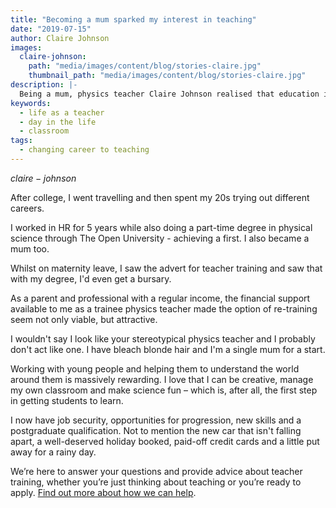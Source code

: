 ```yaml
---
title: "Becoming a mum sparked my interest in teaching"
date: "2019-07-15"
author: Claire Johnson
images:
  claire-johnson:
    path: "media/images/content/blog/stories-claire.jpg"
    thumbnail_path: "media/images/content/blog/stories-claire.jpg"
description: |-
  Being a mum, physics teacher Claire Johnson realised that education in this country was more important to her than ever.
keywords:
  - life as a teacher
  - day in the life
  - classroom
tags:
  - changing career to teaching
---
```


$claire-johnson$

After college, I went travelling and then spent my 20s trying out different careers.

I worked in HR for 5 years while also doing a part-time degree in physical science through The Open University - achieving a first. I also became a mum too.

Whilst on maternity leave, I saw the advert for teacher training and saw that with my degree, I'd even get a bursary.

As a parent and professional with a regular income, the financial support available to me as a trainee physics teacher made the option of re-training seem not only viable, but attractive.

I wouldn't say I look like your stereotypical physics teacher and I probably don't act like one. I have bleach blonde hair and I'm a single mum for a start.

Working with young people and helping them to understand the world around them is massively rewarding. I love that I can be creative, manage my own classroom and make science fun – which is, after all, the first step in getting students to learn.

I now have job security, opportunities for progression, new skills and a postgraduate qualification. Not to mention the new car that isn't falling apart, a well-deserved holiday booked, paid-off credit cards and a little put away for a rainy day.

We’re here to answer your questions and provide advice about teacher training, whether you’re just thinking about teaching or you’re ready to apply. [Find out more about how we can help](/help-and-advice).